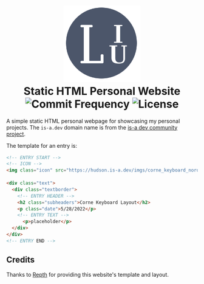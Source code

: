 <h1 align="center">
  <img src="https://github.com/Hudson-Liu/Personal-Website/blob/main/docs/readme_logo.png" width="40%">
  <br>
  Static HTML Personal Website
  <br>
  <img src="https://img.shields.io/github/commit-activity/y/Hudson-Liu/Personal-Website?style=for-the-badge&labelColor=%234c566a&color=%235e81ac" alt="Commit Frequency">
  <img src="https://img.shields.io/github/license/Hudson-Liu/Personal-Website?style=for-the-badge&labelColor=%234c566a&color=%235e81ac" alt="License">
</h1>

A simple static HTML personal webpage for showcasing my personal projects. The `is-a.dev` domain name is from the [is-a dev community project](https://is-a.dev/).

The template for an entry is:
```html
<!-- ENTRY START -->
<!-- ICON -->
<img class="icon" src="https://hudson.is-a.dev/imgs/corne_keyboard_nord.png" alt="Corne Keyboard Icon">

<div class="text">
  <div class="textborder">
    <!-- ENTRY HEADER -->
    <h2 class="subheaders">Corne Keyboard Layout</h2>
    <p class="date">5/28/2022</p>
    <!-- ENTRY TEXT -->
      <p>placeholder</p>
  </div>
</div>
<!-- ENTRY END -->
```

## Credits
Thanks to [Repth](https://repth.neocities.org/theme) for providing this website's template and layout.
